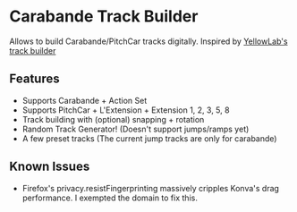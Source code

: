 # Carabande Track Builder
Allows to build Carabande/PitchCar tracks digitally.
Inspired by [YellowLab's track builder](https://boardgamegeek.com/filepage/32395/pitchcar-trackbuilder)

## Features
- Supports Carabande + Action Set
- Supports PitchCar + L'Extension + Extension 1, 2, 3, 5, 8
- Track building with (optional) snapping + rotation
- Random Track Generator! (Doesn't support jumps/ramps yet)
- A few preset tracks (The current jump tracks are only for carabande)

## Known Issues
- Firefox's privacy.resistFingerprinting massively cripples Konva's drag performance. I exempted the domain to fix this.